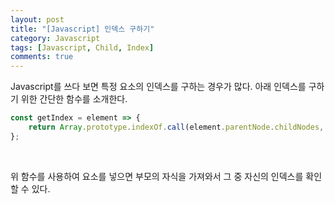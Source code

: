 ```yaml
---
layout: post
title: "[Javascript] 인덱스 구하기"
category: Javascript
tags: [Javascript, Child, Index]
comments: true
---
```


Javascript를 쓰다 보면 특정 요소의 인덱스를 구하는 경우가 많다. 아래 인덱스를 구하기 위한 간단한 함수를 소개한다.

```javascript
const getIndex = element => {
	return Array.prototype.indexOf.call(element.parentNode.childNodes, element);
};
```

<br />

위 함수를 사용하여 요소를 넣으면 부모의 자식을 가져와서 그 중 자신의 인덱스를 확인할 수 있다.

<br />
